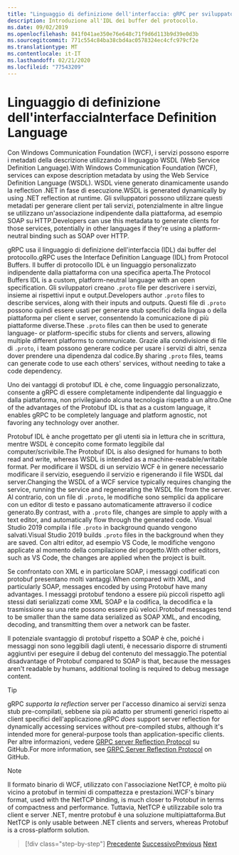 ```yaml
---
title: "Linguaggio di definizione dell'interfaccia: gRPC per sviluppatori WCF"
description: Introduzione all'IDL dei buffer del protocollo.
ms.date: 09/02/2019
ms.openlocfilehash: 841f041ae350e76e648c71f9d6d113b9d39e0d3b
ms.sourcegitcommit: 771c554c84ba38cbd4ac0578324ec4cfc979cf2e
ms.translationtype: MT
ms.contentlocale: it-IT
ms.lasthandoff: 02/21/2020
ms.locfileid: "77543209"
---
```

# <a name="interface-definition-language"></a><span data-ttu-id="5ddf2-103">Linguaggio di definizione dell'interfaccia</span><span class="sxs-lookup"><span data-stu-id="5ddf2-103">Interface Definition Language</span></span>

<span data-ttu-id="5ddf2-104">Con Windows Communication Foundation (WCF), i servizi possono esporre i metadati della descrizione utilizzando il linguaggio WSDL (Web Service Definition Language).</span><span class="sxs-lookup"><span data-stu-id="5ddf2-104">With Windows Communication Foundation (WCF), services can expose description metadata by using the Web Service Definition Language (WSDL).</span></span> <span data-ttu-id="5ddf2-105">WSDL viene generato dinamicamente usando la reflection .NET in fase di esecuzione.</span><span class="sxs-lookup"><span data-stu-id="5ddf2-105">WSDL is generated dynamically by using .NET reflection at runtime.</span></span> <span data-ttu-id="5ddf2-106">Gli sviluppatori possono utilizzare questi metadati per generare client per tali servizi, potenzialmente in altre lingue se utilizzano un'associazione indipendente dalla piattaforma, ad esempio SOAP su HTTP.</span><span class="sxs-lookup"><span data-stu-id="5ddf2-106">Developers can use this metadata to generate clients for those services, potentially in other languages if they're using a platform-neutral binding such as SOAP over HTTP.</span></span>

<span data-ttu-id="5ddf2-107">gRPC usa il linguaggio di definizione dell'interfaccia (IDL) dai buffer del protocollo.</span><span class="sxs-lookup"><span data-stu-id="5ddf2-107">gRPC uses the Interface Definition Language (IDL) from Protocol Buffers.</span></span> <span data-ttu-id="5ddf2-108">Il buffer di protocollo IDL è un linguaggio personalizzato indipendente dalla piattaforma con una specifica aperta.</span><span class="sxs-lookup"><span data-stu-id="5ddf2-108">The Protocol Buffers IDL is a custom, platform-neutral language with an open specification.</span></span> <span data-ttu-id="5ddf2-109">Gli sviluppatori creano `.proto` file per descrivere i servizi, insieme ai rispettivi input e output.</span><span class="sxs-lookup"><span data-stu-id="5ddf2-109">Developers author `.proto` files to describe services, along with their inputs and outputs.</span></span> <span data-ttu-id="5ddf2-110">Questi file di `.proto` possono quindi essere usati per generare stub specifici della lingua o della piattaforma per client e server, consentendo la comunicazione di più piattaforme diverse.</span><span class="sxs-lookup"><span data-stu-id="5ddf2-110">These `.proto` files can then be used to generate language- or platform-specific stubs for clients and servers, allowing multiple different platforms to communicate.</span></span> <span data-ttu-id="5ddf2-111">Grazie alla condivisione di file di `.proto`, i team possono generare codice per usare i servizi di altri, senza dover prendere una dipendenza dal codice.</span><span class="sxs-lookup"><span data-stu-id="5ddf2-111">By sharing `.proto` files, teams can generate code to use each others' services, without needing to take a code dependency.</span></span>

<span data-ttu-id="5ddf2-112">Uno dei vantaggi di protobuf IDL è che, come linguaggio personalizzato, consente a gRPC di essere completamente indipendente dal linguaggio e dalla piattaforma, non privilegiando alcuna tecnologia rispetto a un altro.</span><span class="sxs-lookup"><span data-stu-id="5ddf2-112">One of the advantages of the Protobuf IDL is that as a custom language, it enables gRPC to be completely language and platform agnostic, not favoring any technology over another.</span></span>

<span data-ttu-id="5ddf2-113">Protobuf IDL è anche progettato per gli utenti sia in lettura che in scrittura, mentre WSDL è concepito come formato leggibile dal computer/scrivibile.</span><span class="sxs-lookup"><span data-stu-id="5ddf2-113">The Protobuf IDL is also designed for humans to both read and write, whereas WSDL is intended as a machine-readable/writable format.</span></span> <span data-ttu-id="5ddf2-114">Per modificare il WSDL di un servizio WCF è in genere necessario modificare il servizio, eseguendo il servizio e rigenerando il file WSDL dal server.</span><span class="sxs-lookup"><span data-stu-id="5ddf2-114">Changing the WSDL of a WCF service typically requires changing the service, running the service and regenerating the WSDL file from the server.</span></span> <span data-ttu-id="5ddf2-115">Al contrario, con un file di `.proto`, le modifiche sono semplici da applicare con un editor di testo e passano automaticamente attraverso il codice generato.</span><span class="sxs-lookup"><span data-stu-id="5ddf2-115">By contrast, with a `.proto` file, changes are simple to apply with a text editor, and automatically flow through the generated code.</span></span> <span data-ttu-id="5ddf2-116">Visual Studio 2019 compila i file `.proto` in background quando vengono salvati.</span><span class="sxs-lookup"><span data-stu-id="5ddf2-116">Visual Studio 2019 builds `.proto` files in the background when they are saved.</span></span> <span data-ttu-id="5ddf2-117">Con altri editor, ad esempio VS Code, le modifiche vengono applicate al momento della compilazione del progetto.</span><span class="sxs-lookup"><span data-stu-id="5ddf2-117">With other editors, such as VS Code, the changes are applied when the project is built.</span></span>

<span data-ttu-id="5ddf2-118">Se confrontato con XML e in particolare SOAP, i messaggi codificati con protobuf presentano molti vantaggi.</span><span class="sxs-lookup"><span data-stu-id="5ddf2-118">When compared with XML, and particularly SOAP, messages encoded by using Protobuf have many advantages.</span></span> <span data-ttu-id="5ddf2-119">I messaggi protobuf tendono a essere più piccoli rispetto agli stessi dati serializzati come XML SOAP e la codifica, la decodifica e la trasmissione su una rete possono essere più veloci.</span><span class="sxs-lookup"><span data-stu-id="5ddf2-119">Protobuf messages tend to be smaller than the same data serialized as SOAP XML, and encoding, decoding, and transmitting them over a network can be faster.</span></span>

<span data-ttu-id="5ddf2-120">Il potenziale svantaggio di protobuf rispetto a SOAP è che, poiché i messaggi non sono leggibili dagli utenti, è necessario disporre di strumenti aggiuntivi per eseguire il debug del contenuto del messaggio.</span><span class="sxs-lookup"><span data-stu-id="5ddf2-120">The potential disadvantage of Protobuf compared to SOAP is that, because the messages aren't readable by humans, additional tooling is required to debug message content.</span></span>

> [!TIP]
> <span data-ttu-id="5ddf2-121">gRPC *supporta la reflection* server per l'accesso dinamico ai servizi senza stub pre-compilati, sebbene sia più adatto per strumenti generici rispetto ai client specifici dell'applicazione.</span><span class="sxs-lookup"><span data-stu-id="5ddf2-121">gRPC *does* support server reflection for dynamically accessing services without pre-compiled stubs, although it's intended more for general-purpose tools than application-specific clients.</span></span> <span data-ttu-id="5ddf2-122">Per altre informazioni, vedere [GRPC server Reflection Protocol](https://github.com/grpc/grpc/blob/master/doc/server-reflection.md) su GitHub.</span><span class="sxs-lookup"><span data-stu-id="5ddf2-122">For more information, see [GRPC Server Reflection Protocol](https://github.com/grpc/grpc/blob/master/doc/server-reflection.md) on GitHub.</span></span>

> [!NOTE]
> <span data-ttu-id="5ddf2-123">Il formato binario di WCF, utilizzato con l'associazione NetTCP, è molto più vicino a protobuf in termini di compattezza e prestazioni.</span><span class="sxs-lookup"><span data-stu-id="5ddf2-123">WCF's binary format, used with the NetTCP binding, is much closer to Protobuf in terms of compactness and performance.</span></span> <span data-ttu-id="5ddf2-124">Tuttavia, NetTCP è utilizzabile solo tra client e server .NET, mentre protobuf è una soluzione multipiattaforma.</span><span class="sxs-lookup"><span data-stu-id="5ddf2-124">But NetTCP is only usable between .NET clients and servers, whereas Protobuf is a cross-platform solution.</span></span>

>[!div class="step-by-step"]
><span data-ttu-id="5ddf2-125">[Precedente](approach.md)
>[Successivo](network-protocols.md)</span><span class="sxs-lookup"><span data-stu-id="5ddf2-125">[Previous](approach.md)
[Next](network-protocols.md)</span></span>
